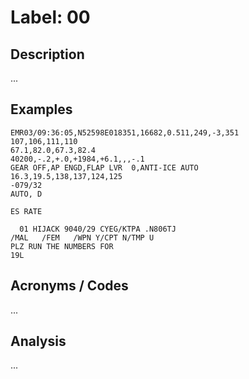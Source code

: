 # Label: 00

## Description

...

## Examples

```
EMR03/09:36:05,N52598E018351,16682,0.511,249,-3,351
107,106,111,110
67.1,82.0,67.3,82.4
40200,-.2,+.0,+1984,+6.1,,,-.1
GEAR OFF,AP ENGD,FLAP LVR  0,ANTI-ICE AUTO
16.3,19.5,138,137,124,125
-079/32
AUTO, D
```

```
ES RATE
```

```
  01 HIJACK 9040/29 CYEG/KTPA .N806TJ
/MAL   /FEM   /WPN Y/CPT N/TMP U
PLZ RUN THE NUMBERS FOR
19L
```

## Acronyms / Codes

...

## Analysis

...
